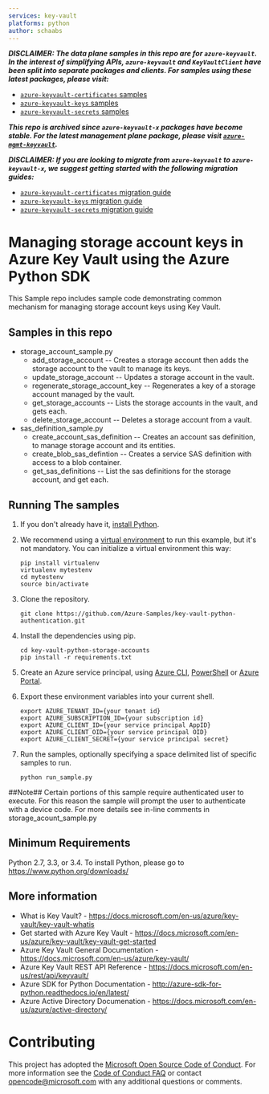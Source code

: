 ```yaml
---
services: key-vault
platforms: python
author: schaabs
---
```


***DISCLAIMER: The data plane samples in this repo are for `azure-keyvault`. In the interest of simplifying APIs, `azure-keyvault` and `KeyVaultClient` have been split into separate packages and clients. For samples using these latest packages, please visit:***

- [`azure-keyvault-certificates` samples](https://github.com/Azure/azure-sdk-for-python/tree/main/sdk/keyvault/azure-keyvault-certificates/samples)
- [`azure-keyvault-keys` samples](https://github.com/Azure/azure-sdk-for-python/tree/main/sdk/keyvault/azure-keyvault-keys/samples)
- [`azure-keyvault-secrets` samples](https://github.com/Azure/azure-sdk-for-python/tree/main/sdk/keyvault/azure-keyvault-secrets/samples)

***This repo is archived since `azure-keyvault-x` packages have become stable. For the latest management plane package, please visit [`azure-mgmt-keyvault`](https://github.com/Azure/azure-sdk-for-python/tree/main/sdk/keyvault/azure-mgmt-keyvault).***

***DISCLAIMER: If you are looking to migrate from `azure-keyvault` to `azure-keyvault-x`, we suggest getting started with the following migration guides:***

- [`azure-keyvault-certificates` migration guide](https://github.com/Azure/azure-sdk-for-python/blob/main/sdk/keyvault/azure-keyvault-certificates/migration_guide.md)
- [`azure-keyvault-keys` migration guide](https://github.com/Azure/azure-sdk-for-python/blob/main/sdk/keyvault/azure-keyvault-keys/migration_guide.md)
- [`azure-keyvault-secrets` migration guide](https://github.com/Azure/azure-sdk-for-python/blob/main/sdk/keyvault/azure-keyvault-secrets/migration_guide.md)

# Managing storage account keys in Azure Key Vault using the Azure Python SDK

This Sample repo includes sample code demonstrating common mechanism for managing storage account keys using Key Vault.

## Samples in this repo
* storage_account_sample.py
  * add_storage_account -- Creates a storage account then adds the storage account to the vault to manage its keys.
  * update_storage_account -- Updates a storage account in the vault.
  * regenerate_storage_account_key -- Regenerates a key of a storage account managed by the vault.
  * get_storage_accounts -- Lists the storage accounts in the vault, and gets each.
  * delete_storage_account -- Deletes a storage account from a vault.
* sas_definition_sample.py
  * create_account_sas_definition -- Creates an account sas definition, to manage storage account and its entities.
  * create_blob_sas_defintion -- Creates a service SAS definition with access to a blob container.
  * get_sas_definitions -- List the sas definitions for the storage account, and get each.

## Running The samples
1. If you don't already have it, [install Python](https://www.python.org/downloads/).

2. We recommend using a [virtual environment](https://docs.python.org/3/tutorial/venv.html) to run this example, but it's not mandatory. You can initialize a virtual environment this way:

    ```
    pip install virtualenv
    virtualenv mytestenv
    cd mytestenv
    source bin/activate
    ```

3. Clone the repository.

    ```
    git clone https://github.com/Azure-Samples/key-vault-python-authentication.git
    ```

4. Install the dependencies using pip.

    ```
    cd key-vault-python-storage-accounts
    pip install -r requirements.txt
    ```

5. Create an Azure service principal, using 
[Azure CLI](http://azure.microsoft.com/documentation/articles/resource-group-authenticate-service-principal-cli/),
[PowerShell](http://azure.microsoft.com/documentation/articles/resource-group-authenticate-service-principal/)
or [Azure Portal](http://azure.microsoft.com/documentation/articles/resource-group-create-service-principal-portal/).

6. Export these environment variables into your current shell. 

    ```
    export AZURE_TENANT_ID={your tenant id}
    export AZURE_SUBSCRIPTION_ID={your subscription id}
    export AZURE_CLIENT_ID={your service principal AppID}
    export AZURE_CLIENT_OID={your service principal OID}
    export AZURE_CLIENT_SECRET={your service principal secret}
    ```

7. Run the samples, optionally specifying a space delimited list of specific samples to run.

    ```
    python run_sample.py
    ```

##Note## Certain portions of this sample require authenticated user to execute.  For this reason the sample will prompt
the user to authenticate with a device code.  For more details see in-line comments in storage_acount_sample.py

## Minimum Requirements
Python 2.7, 3.3, or 3.4.
To install Python, please go to https://www.python.org/downloads/

## More information

* What is Key Vault? - https://docs.microsoft.com/en-us/azure/key-vault/key-vault-whatis
* Get started with Azure Key Vault - https://docs.microsoft.com/en-us/azure/key-vault/key-vault-get-started
* Azure Key Vault General Documentation - https://docs.microsoft.com/en-us/azure/key-vault/
* Azure Key Vault REST API Reference - https://docs.microsoft.com/en-us/rest/api/keyvault/
* Azure SDK for Python Documentation - http://azure-sdk-for-python.readthedocs.io/en/latest/
* Azure Active Directory Documenation - https://docs.microsoft.com/en-us/azure/active-directory/
  
# Contributing

This project has adopted the [Microsoft Open Source Code of Conduct](https://opensource.microsoft.com/codeofconduct/). For more information 
see the [Code of Conduct FAQ](https://opensource.microsoft.com/codeofconduct/faq/) or contact [opencode@microsoft.com](mailto:opencode@microsoft.com) 
with any additional questions or comments.
